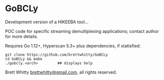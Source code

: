 # GoBCLy
Development version of a HIKEEBA tool...

POC code for specific streaming demultiplexing applications; contact author for more details.

Requires Go 1.12+, Hyperscan 5.3+ plus dependencies, if statisfied:

    git clone https://github.com/brettwhitty/GoBCLy
    cd GoBCLy && make
    ./gobcly.<arch>         ## displays help

Brett Whitty <brettwhitty@gmail.com>, all rights reserved.
